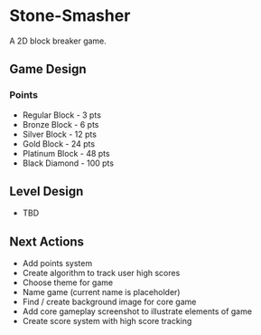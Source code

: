 # Stone-Smasher
A 2D block breaker game.

## Game Design

### Points
- Regular Block - 3 pts
- Bronze Block - 6 pts
- Silver Block - 12 pts
- Gold Block - 24 pts
- Platinum Block - 48 pts
- Black Diamond - 100 pts

## Level Design
- TBD

## Next Actions
- Add points system
- Create algorithm to track user high scores
- Choose theme for game
- Name game (current name is placeholder)
- Find / create background image for core game
- Add core gameplay screenshot to illustrate elements of game
- Create score system with high score tracking
